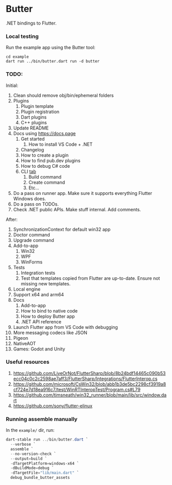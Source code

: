 # Butter

.NET bindings to Flutter.

### Local testing

Run the example app using the Butter tool:

```
cd example
dart run ../bin/butter.dart run -d butter
```

### TODO:

Initial:
1. Clean should remove obj/bin/ephemeral folders
1. Plugins
    1. Plugin template
    1. Plugin registration
    1. Dart plugins
    1. C++ plugins
1. Update README
1. Docs using https://docs.page
    1. Get started
        1. How to install VS Code + .NET
    1. Changelog
    1. How to create a plugin
    1. How to find pub.dev plugins
    1. How to debug C# code
    1. CLI [tab](https://use.docs.page/navigation#tab-navigation)
        1. Build command
        1. Create command
        1. Etc...
1. Do a pass on runner app. Make sure it supports everything Flutter Windows does.
1. Do a pass on TODOs.
1. Check .NET public APIs. Make stuff internal. Add comments.

After:
1. SynchronizationContext for default win32 app
1. Doctor command
1. Upgrade command
1. Add-to-app
    1. Win32
    1. WPF
    1. WinForms
1. Tests
    1. Integration tests
    1. Test that templates copied from Flutter are up-to-date. Ensure not missing new templates.
1. Local engine
1. Support x64 and arm64
1. Docs
    1. Add-to-app
    1. How to bind to native code
    1. How to deploy Butter app
    1. .NET API reference
1. Launch Flutter app from VS Code with debugging
1. More messaging codecs like JSON
1. Pigeon
1. NativeAOT
1. Games: Godot and Unity

### Useful resources

1. https://github.com/LiveOrNot/FlutterSharp/blob/8b24bdf14465c090b53ecc04c0c2c2598ae7aff3/FlutterSharp/Integrations/FlutterInterop.cs
2. https://github.com/microsoft/CsWin32/blob/abb1b3de5bc2298cf3919a8cf724e7d18ea916c7/test/WinRTInteropTest/Program.cs#L79
3. https://github.com/timsneath/win32_runner/blob/main/lib/src/window.dart
4. https://github.com/sony/flutter-elinux

### Running assemble manually

In the `example/` dir, run:

```ps1
dart-stable run ../bin/butter.dart `
  --verbose `
  assemble `
  --no-version-check `
  --output=build `
  -dTargetPlatform=windows-x64 `
  -dBuildMode=debug `
  -dTargetFile="lib/main.dart" `
  debug_bundle_butter_assets
```
